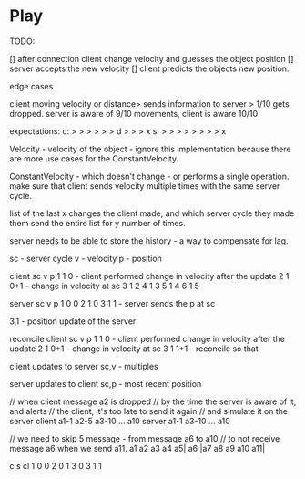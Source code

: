 # Play

TODO: 

[] after connection client change velocity and guesses the object position
[] server accepts the new velocity
[] client predicts the objects new position.

edge cases

client moving velocity or distance> sends information to server > 1/10 gets dropped.
server is aware of 9/10 movements, client is aware 10/10

expectations: 
c: > > > > > > d > > > x
s: > > > > > > > > x


Velocity - velocity of the object - ignore this implementation because there are more use cases for the ConstantVelocity.

ConstantVelocity - which doesn't change - or performs a single operation. make sure that client sends velocity multiple times with the same server cycle.

list of the last x changes the client made, and which server cycle they made them
send the entire list for y number of times.

server needs to be able to store the history - a way to compensate for lag.


sc - server cycle
v - velocity
p - position

client
sc v  p 
1  1  0 - client performed change in velocity after the update
2  1  0+1 - change in velocity at sc 
3  1  2
4  1  3
5  1  4
6  1  5

server
sc  v p
1   0 0
2   1 0
3   1 1 - server sends the p at sc

3,1 - position update of the server


reconcile
client
sc  v  p
1   1  0 - client performed change in velocity after the update
2   1  0+1 - change in velocity at sc 
3   1  1+1 - reconcile so that 


client updates to server
sc,v - multiples 

server updates to client
sc,p - most recent position



// when client message a2 is dropped
// by the time the server is aware of it, and alerts 
// the client, it's too late to send it again
// and simulate it on the server
client a1-1  a2-5 a3-10 ... a10
server a1-1  a3-10 ... a10


// we need to skip 5 message - from message a6 to a10
// to not receive message a6 when we send a11. 
a1 a2 a3 a4 a5| a6 |a7 a8 a9 a10 a11|


c s cl
1 0 0
2 0 1
3 0
3 1 1